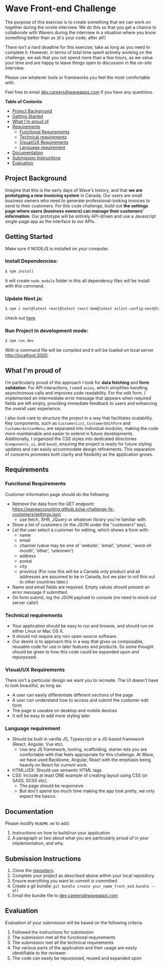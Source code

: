 # Wave Front-end Challenge

The purpose of this exercise is to create something that we can work on together during the onsite interview. We do this so that you get a chance to
collaborate with Wavers during the interview in a situation where you know something better than us (it's your code, after all!)

There isn't a hard deadline for this exercise; take as long as you need to complete it. However, in terms of total time spent actively
working on the challenge, we ask that you not spend more than a few hours, as we value your time and are happy to leave things open to
discussion in the on-site interview.

Please use whatever tools or frameworks you feel the most comfortable with.

Feel free to email [dev.careers@waveapps.com](dev.careers@waveapps.com) if you have any questions.

**Table of Contents**

- [Project Background](#project-background)
- [Getting Started](#getting-started)
- [What I'm proud of](#what-Im-proud-of)
- [Requirements](#requirements)
  - [Functional Requirements](#functional-requirements)
  - [Technical requirements](#technical-requirements)
  - [Visual/UX Requirements](#visualux-requirements)
  - [Language requirement](#language-requirement)
- [Documentation](#documentation)
- [Submission Instructions](#submission-instructions)
- [Evaluation](#evaluation)

## Project Background

Imagine that this is the early days of Wave's history, and that **we are prototyping a new invoicing system** in Canada. Our users are small business owners who need to generate professional-looking invoices to send to their customers. For this code challenge, build out **the settings page where users (business owners) can manage their customers' information**. Our prototype will be entirely API-driven and use a Javascript single-page app as the interface to our APIs.

## Getting Started

Make sure if NODEJS is installed on your computer.

### Install  Dependencies:

```sh
$ npm install
```
It will create `node_module` folder in this all dependency files will be install with this command.

### Update Next.js:

```sh
$ npm i next@latest react@latest react-dom@latest eslint-config-next@latest
```

check out [here](https://nextjs.org/docs/pages/building-your-application/upgrading)


### Run Project in development mode:

```sh
$ npm run dev
```
With is command file will be compiled and it will be loaded on local server [http://localhost:3000](http://localhost:3000).

## What I'm proud of

I’m particularly proud of the approach I took for **data fetching** and **form validation**. For API interactions, I used `axios`, which simplifies handling asynchronous calls and improves code readability. For the edit form, I implemented an intermediate error message that appears when required fields are left empty, providing immediate feedback to users and enhancing the overall user experience.

I also took care to structure the project in a way that facilitates scalability. Key components, such as `CustomerList`, `CustomerEditForm` and `CustomerActionMenu`, are separated into individual modules, making the code more maintainable and easier to extend in future developments. Additionally, I organized the CSS styles into dedicated directories (`components`, `ui`, and `base`), ensuring the project is ready for future styling updates and can easily accommodate design refinements. This separation of concerns promotes both clarity and flexibility as the application grows.

## Requirements

### Functional Requirements

Customer information page should do the following:

- Retrieve the data from the GET endpoint: https://waveaccounting.github.io/se-challenge-fe-customers/settings.json
  - use fetch, XHR, JQuery or whatever library you're familiar with.
- Show a list of customers (in the JSON under the "customers" key).
- Let the user select a customer for editing, which shows a form with:
  - name
  - email
  - channel (value may be one of 'website', 'email', 'phone', 'word-of-mouth', 'other', 'unknown')
  - address
  - postal
  - city
  - province (For now this will be a Canada only product and all addresses are assumed to be in Canada, but we plan to roll this out to other countries later.)
- Name and email fields are required. Empty values should present an error message if submitted.
- On form submit, log the JSON payload to console (no need to mock out server calls!)

### Technical requirements

- Your application should be easy to run and browse, and should run on either Linux or Mac OS X.
- It should not require any non open-source software.
- Our desire is to approach this in a way that gives us composable, reusable code for use in later features and products. So some thought should be given to how this code could be expanded upon and repurposed.

### Visual/UX Requirements

There isn't a particular design we want you to recreate. The UI doesn't have to look beautiful, as long as:

- A user can easily differentiate different sections of the page
- A user can understand how to access and submit the customer edit form
- The page is useable on desktop and mobile devices
- It will be easy to add more styling later

### Language requirement

- Should be built in vanilla JS, Typescript or a JS-based framework (React, Angular, Vue etc).
  - Use any JS framework, tooling, scaffolding, starter-kits you are comfortable with that feels appropriate for this challenge. At Wave, we have used Backbone, Angular, React with the emphasis being heavily on React for current work.
- HTML/JSX: Should use semantic HTML tags
- CSS: Include at least ONE example of creating layout using CSS (or SASS, SCSS etc).
  - The page should be responsive.
  - But don't spend too much time making the app look pretty, we only expect the basics.

## Documentation

Please modify `README.md` to add:

1. Instructions on how to build/run your application
1. A paragraph or two about what you are particularly proud of in your implementation, and why.

## Submission Instructions

1. Clone the [repository](https://github.com/waveaccounting/se-challenge-fe-customers).
1. Complete your project as described above within your local repository.
1. Ensure everything you want to commit is committed.
1. Create a git bundle: `git bundle create your_name_front_end.bundle --all`
1. Email the bundle file to [dev.careers@waveapps.com](dev.careers@waveapps.com)

## Evaluation

Evaluation of your submission will be based on the following criteria.

1. Followed the instructions for submission
1. The submission met all the functional requirements
1. The submission met all the technical requirements
1. The various parts of the application and their usage are easily identifiable to the reviewer
1. The code can easily be repurposed, reused and expanded upon
